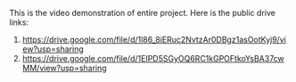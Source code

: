 This is the video demonstration of entire project. Here is the public drive links:
1. https://drive.google.com/file/d/1l86_8iERuc2NvtzAr0DBgz1asOotKyj9/view?usp=sharing
2. https://drive.google.com/file/d/1EIPD5SGyOQ6RC1kGPOFtkoYsBA37cwMM/view?usp=sharing
